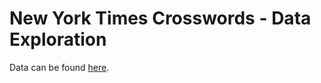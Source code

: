 # New York Times Crosswords - Data Exploration
Data can be found [here](github.com/doshea/nyt_crosswords).